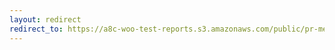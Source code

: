```yaml
---
layout: redirect
redirect_to: https://a8c-woo-test-reports.s3.amazonaws.com/public/pr-merge/39087/e2e/index.html
---
```

